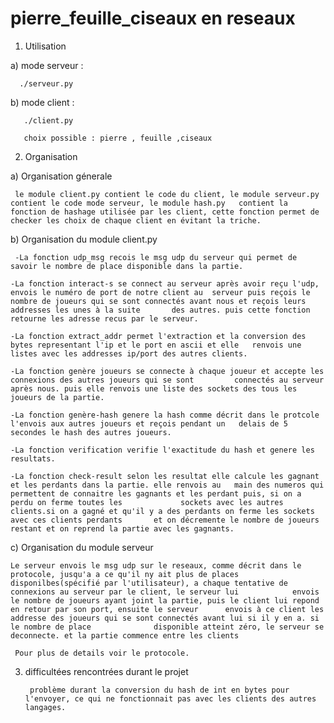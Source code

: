 # pierre_feuille_ciseaux en reseaux

1) Utilisation 
  
  a) mode serveur : 
      
      ./serveur.py

  b) mode client : 
       
       ./client.py
       
       choix possible : pierre , feuille ,ciseaux 
       


2) Organisation

  
  a) Organisation génerale
     
     le module client.py contient le code du client, le module serveur.py contient le code mode serveur, le module hash.py   contient la fonction de hashage utilisée par les client, cette fonction permet de checker les choix de chaque client en évitant la triche.
     
  b) Organisation du module client.py 
     
     -La fonction udp_msg recois le msg udp du serveur qui permet de savoir le nombre de place disponible dans la partie.
     
    -La fonction interact-s se connect au serveur après avoir reçu l'udp, envois le numéro de port de notre client au  serveur puis reçois le nombre de joueurs qui se sont connectés avant nous et reçois leurs addresses les unes à la suite       des autres. puis cette fonction retourne les adresse recus par le serveur.
     
    -La fonction extract_addr permet l'extraction et la conversion des bytes representant l'ip et le port en ascii et elle   renvois une listes avec les addresses ip/port des autres clients.
     
    -La fonction genère joueurs se connecte à chaque joueur et accepte les connexions des autres joueurs qui se sont         connectés au serveur après nous. puis elle renvois une liste des sockets des tous les joueurs de la partie.
     
    -La fonction genère-hash genere la hash comme décrit dans le protcole l'envois aux autres joueurs et reçois pendant un   delais de 5 secondes le hash des autres joueurs.
     
    -La fonction verification verifie l'exactitude du hash et genere les resultats.
     
    -La fonction check-result selon les resultat elle calcule les gagnant et les perdants dans la partie. elle renvois au   main des numeros qui permettent de connaitre les gagnants et les perdant puis, si on a perdu on ferme toutes les             sockets avec les autres clients.si on a gagné et qu'il y a des perdants on ferme les sockets avec ces clients perdants       et on décremente le nombre de joueurs restant et on reprend la partie avec les gagnants.
  
  c) Organisation du module serveur
     
    Le serveur envois le msg udp sur le reseaux, comme décrit dans le protocole, jusqu'a a ce qu'il ny ait plus de places   disponilbes(spécifié par l'utilisateur), a chaque tentative de connexions au serveur par le client, le serveur lui            envois le nombre de joueurs ayant joint la partie, puis le client lui repond en retour par son port, ensuite le serveur      envois à ce client les addresse des joueurs qui se sont connectés avant lui si il y en a. si le nombre de place              disponible atteint zéro, le serveur se deconnecte. et la partie commence entre les clients
     
     Pour plus de details voir le protocole.
     
3) difficultées rencontrées durant le projet 
  
        problème durant la conversion du hash de int en bytes pour l'envoyer, ce qui ne fonctionnait pas avec les clients des autres langages.
        
     
     
  
     
       
   

